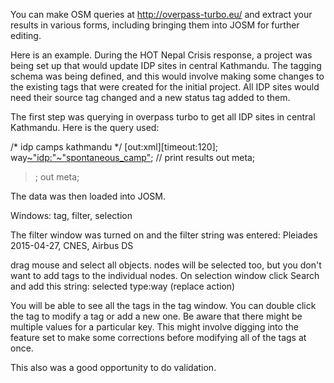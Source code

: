 You can make OSM queries at http://overpass-turbo.eu/ and extract your results in various forms, including bringing them into JOSM for further editing.

Here is an example. During the HOT Nepal Crisis response, a project was being set up that would update IDP sites in central Kathmandu. The tagging schema was being defined, and this would involve making some changes to the existing tags that were created for the initial project. All IDP sites would need their source tag changed and a new status tag added to them.

The first step was querying in overpass turbo to get all IDP sites in central Kathmandu. Here is the query used:

/*
idp camps kathmandu
*/
[out:xml][timeout:120];
way[~"idp:"~"spontaneous_camp"]({{bbox}});
// print results
out meta;
>;
out meta;

The data was then loaded into JOSM. 

Windows: tag, filter, selection

The filter window was turned on and the filter string was entered: Pleiades 2015-04-27, CNES, Airbus DS

drag mouse and select all objects. nodes will be selected too, but you don't want to add tags to the individual nodes. 
On selection window click Search and add this string: selected type:way (replace action)

You will be able to see all the tags in the tag window. You can double click the tag to modify a tag or add a new one. Be aware that there might be multiple values for a particular key. This might involve digging into the feature set to make some corrections before modifying all of the tags at once.

This also was a good opportunity to do validation.

